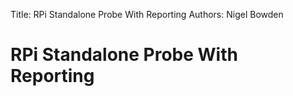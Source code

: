 Title: RPi Standalone Probe With Reporting
Authors: Nigel Bowden

# RPi Standalone Probe With Reporting
